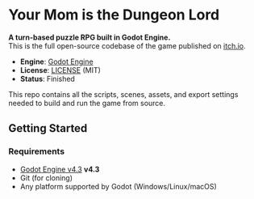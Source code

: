 # Your Mom is the Dungeon Lord

**A turn-based puzzle RPG built in Godot Engine.**  
This is the full open-source codebase of the game published on [itch.io](https://wconr.itch.io/your-mom-is-the-dungeon-lord).
- **Engine**: [Godot Engine](https://godotengine.org/)
- **License**: [LICENSE](./LICENSE) (MIT)
- **Status**: Finished

This repo contains all the scripts, scenes, assets, and export settings needed to build and run the game from source.

## Getting Started

### Requirements

- [Godot Engine v4.3](https://godotengine.org/download/archive/) **v4.3**
- Git (for cloning)
- Any platform supported by Godot (Windows/Linux/macOS)
